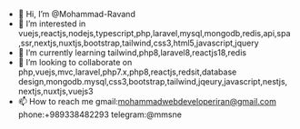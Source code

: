- 👋 Hi, I’m @Mohammad-Ravand
- 👀 I’m interested in vuejs,reactjs,nodejs,typescript,php,laravel,mysql,mongodb,redis,api,spa,ssr,nextjs,nuxtjs,bootstrap,tailwind,css3,html5,javascript,jquery
- 🌱 I’m currently learning tailwind,php8,laravel8,reactjs18,redis
- 💞️ I’m looking to collaborate on php,vuejs,mvc,laravel,php7.x,php8,reactjs,redsit,database design,mongodb.mysql,css3,bootstrap,tailwind,jqeury,javascript,nestjs,nextjs,nuxtjs,vuejs3
- 📫 How to reach me gmail:mohammadwebdeveloperiran@gmail.com phone:+989338482293 telegram:@mmsne

<!---
Mohammad-Ravand/Mohammad-Ravand is a ✨ special ✨ repository because its `README.md` (this file) appears on your GitHub profile.
You can click the Preview link to take a look at your changes.
--->
